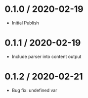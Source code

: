 0.1.0 / 2020-02-19
==================

  * Initial Publish

0.1.1 / 2020-02-19
==================

  * Include parser into content output

0.1.2 / 2020-02-21
==================

  * Bug fix: undefined var